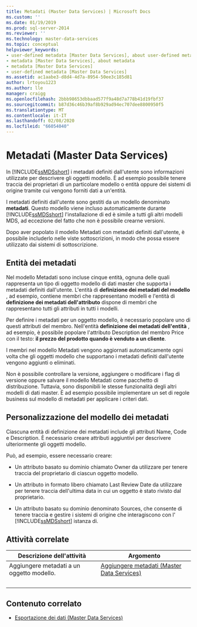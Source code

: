 ```yaml
---
title: Metadati (Master Data Services) | Microsoft Docs
ms.custom: ''
ms.date: 01/19/2019
ms.prod: sql-server-2014
ms.reviewer: ''
ms.technology: master-data-services
ms.topic: conceptual
helpviewer_keywords:
- user-defined metadata [Master Data Services], about user-defined metadata
- metadata [Master Data Services], about metadata
- metadata [Master Data Services]
- user-defined metadata [Master Data Services]
ms.assetid: ac1aabe3-d8d4-4d7a-8954-50ee3c185d81
author: lrtoyou1223
ms.author: lle
manager: craigg
ms.openlocfilehash: 2bbb98653dbbaad577f9a48d7a778b41d19fbf37
ms.sourcegitcommit: b87d36c46b39af8b929ad94ec707dee8800950f5
ms.translationtype: MT
ms.contentlocale: it-IT
ms.lasthandoff: 02/08/2020
ms.locfileid: "66054040"
---
```

# <a name="metadata-master-data-services"></a>Metadati (Master Data Services)
  In [!INCLUDE[ssMDSshort](../includes/ssmdsshort-md.md)] i metadati definiti dall'utente sono informazioni utilizzate per descrivere gli oggetti modello. È ad esempio possibile tenere traccia dei proprietari di un particolare modello o entità oppure dei sistemi di origine tramite cui vengono forniti dati a un'entità.  
  
 I metadati definiti dall'utente sono gestiti da un modello denominato **metadati**. Questo modello viene incluso automaticamente durante [!INCLUDE[ssMDSshort](../includes/ssmdsshort-md.md)] l'installazione di ed è simile a tutti gli altri modelli MDS, ad eccezione del fatto che non è possibile crearne versioni.  
  
 Dopo aver popolato il modello Metadati con metadati definiti dall'utente, è possibile includerlo nelle viste sottoscrizioni, in modo che possa essere utilizzato dai sistemi di sottoscrizione.  
  
## <a name="metadata-entities"></a>Entità dei metadati  
 Nel modello Metadati sono incluse cinque entità, ognuna delle quali rappresenta un tipo di oggetto modello di dati master che supporta i metadati definiti dall'utente. L'entità di **definizione dei metadati del modello** , ad esempio, contiene membri che rappresentano modelli e l'entità di **definizione dei metadati dell'attributo** dispone di membri che rappresentano tutti gli attributi in tutti i modelli.  
  
 Per definire i metadati per un oggetto modello, è necessario popolare uno di questi attributi del membro. Nell'entità **definizione dei metadati dell'entità** , ad esempio, è possibile popolare l'attributo Description del membro Price con il testo: **il prezzo del prodotto quando è venduto a un cliente**.  
  
 I membri nel modello Metadati vengono aggiornati automaticamente ogni volta che gli oggetti modello che supportano i metadati definiti dall'utente vengono aggiunti o eliminati.  
  
 Non è possibile controllare la versione, aggiungere o modificare i flag di versione oppure salvare il modello Metadati come pacchetto di distribuzione. Tuttavia, sono disponibili le stesse funzionalità degli altri modelli di dati master. È ad esempio possibile implementare un set di regole business sul modello di metadati per applicare i criteri dati.  
  
## <a name="customizing-your-metadata-model"></a>Personalizzazione del modello dei metadati  
 Ciascuna entità di definizione dei metadati include gli attributi Name, Code e Description. È necessario creare attributi aggiuntivi per descrivere ulteriormente gli oggetti modello.  
  
 Può, ad esempio, essere necessario creare:  
  
-   Un attributo basato su dominio chiamato Owner da utilizzare per tenere traccia del proprietario di ciascun oggetto modello.  
  
-   Un attributo in formato libero chiamato Last Review Date da utilizzare per tenere traccia dell'ultima data in cui un oggetto è stato rivisto dal proprietario.  
  
-   Un attributo basato su dominio denominato Sources, che consente di tenere traccia e gestire i sistemi di origine che interagiscono con l' [!INCLUDE[ssMDSshort](../includes/ssmdsshort-md.md)] istanza di.  
  
## <a name="related-tasks"></a>Attività correlate  
  
|Descrizione dell'attività|Argomento|  
|----------------------|-----------|  
|Aggiungere metadati a un oggetto modello.|[Aggiungere metadati &#40;Master Data Services&#41;](add-metadata-master-data-services.md)
|&nbsp;|&nbsp;|
  
## <a name="related-content"></a>Contenuto correlato  
  
-   [Esportazione dei dati &#40;Master Data Services&#41;](overview-exporting-data-master-data-services.md)  
  
  
